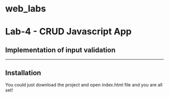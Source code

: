 # web_labs
# Lab-4 - CRUD Javascript App

## Implementation of input validation 
---

## Installation
You could just download the project and open index.html file and you are all set!
